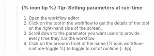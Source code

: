
>    > ### {% icon tip %} Tip: Setting parameters at run-time
>    > 1. Open the workflow editor
>    > 2. Click on the tool in the workflow to get the details of the tool on the right-hand side of the screen.
>    > 3. Scroll down to the parameter you want users to provide every time they run the workflow
>    > 4. Click on the arrow in front of the name {% icon workflow-runtime-toggle %} to toggle to *set at runtime*
>    {: .tip}
>